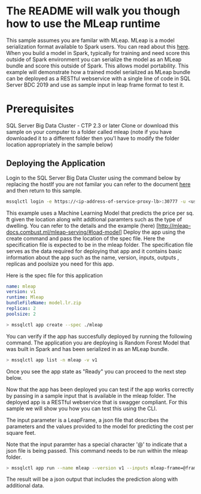 
# The README will walk you though how to use the MLeap runtime

This sample assumes you are familar with MLeap. MLeap is a model serialization format available to Spark users. You can read about this [here](http://mleap-docs.combust.ml/). When you build a model in Spark, typically for training and need score this outside of Spark environment you can serialize the model as an MLeap bundle and score this outside of Spark. This allows model portability. This example  will demonstrate how a trained model serialized as MLeap bundle can be deployed as a RESTful webservice with a single line of code in SQL Server BDC 2019 and use as sample input in leap frame format to test it.

# Prerequisites
SQL Server Big Data Cluster - CTP 2.3 or later
Clone or download this sample on your computer to a folder called mleap (note if you have downloaded it to a different folder then you'l have to modify the folder location appropriately in the sample below)


## Deploying the Application
Login to the SQL Server Big Data Cluster using the command below by replacing the hostIf you are not familar you can refer to the document [here](https://docs.microsoft.com/en-us/sql/big-data-cluster/big-data-cluster-create-apps?view=sqlallproducts-allversions) and then return to this sample.

```bash
mssqlctl login -e https://<ip-address-of-service-proxy-lb>:30777 -u <user-name> -p <password>
```

This example uses a Machine Learning Model that predicts the price per sq. ft given the location along wiht addtional paramters such as the type of dwelling. You can refer to the details and the example (here) [http://mleap-docs.combust.ml/mleap-serving/#load-model]
Deploy the app using the create command and pass the location of the spec file. Here the specification file is expected to be in the mleap folder. The specification file serves as the data required for deploying that app and it contains basic information about the app such as the name, version, inputs, outputs , replicas and poolsize you need for this app.

Here is the spec file for this application

```yaml
name: mleap
version: v1
runtime: Mleap
bundleFileName: model.lr.zip
replicas: 2
poolsize: 2
```

```bash
> mssqlctl app create --spec ./mleap
```

You can verify if the app has succesfully deployed by running the following command. The application you are deploying is Random Forest Model that was built in Spark and has been serialized in as an MLeap bundle. 

```bash
> mssqlctl app list -n mleap -v v1
```
Once you see the app state as "Ready" you can proceed to the next step below.

Now that the app has been deployed you can test if the app works correctly by passing in a sample input that is available in the mleap folder. The deployed app is a RESTful webservice that is swagger compliant. For this sample we will show you how you can test this using the CLI. 

The input parameter is a LeapFrame, a json file that describes the parameters and the values provided to the model for predicting the cost per square feet. 

Note that the input paramter has a special character '@' to indicate that a json file is being passed. This command needs to be run within the mleap folder. 

```bash
> mssqlctl app run --name mleap --version v1 --inputs mleap-frame=@frame.json
```
The result will be a json output that includes the prediction along with additional data. 

